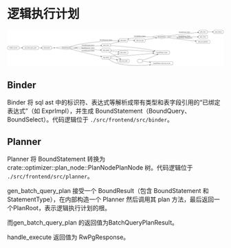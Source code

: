 
# 逻辑执行计划

![](./source/logic_plan.svg)

## Binder

Binder 将 sql ast 中的标识符、表达式等解析成带有类型和表字段引用的“已绑定表达式”（如 ExprImpl），并生成 BoundStatement（BoundQuery、BoundSelect）。代码逻辑位于 `./src/frontend/src/binder`。

## Planner  

Planner 将 BoundStatement 转换为 crate::optimizer::plan_node::PlanNodePlanNode 树。代码逻辑位于 `./src/frontend/src/planner`。

gen_batch_query_plan 接受一个 BoundResult（包含 BoundStatement 和 StatementType），在内部构造一个 Planner 然后调用其 plan 方法，最后返回一个PlanRoot，表示逻辑执行计划的根。

而gen_batch_query_plan 的返回值为BatchQueryPlanResult。

handle_execute 返回值为 RwPgResponse。

## 
